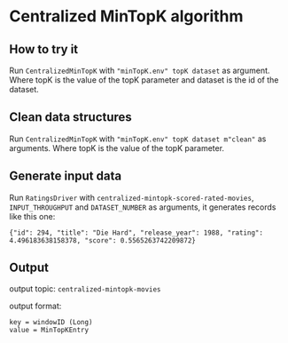 # Centralized MinTopK algorithm
## How to try it

Run `CentralizedMinTopK` with `"minTopK.env" topK dataset` as argument.
Where topK is the value of the topK parameter and dataset is the id of the dataset.

## Clean data structures

Run `CentralizedMinTopK` with `"minTopK.env" topK dataset m"clean"` as arguments.
Where topK is the value of the topK parameter.

## Generate input data

Run `RatingsDriver` with `centralized-mintopk-scored-rated-movies`, `INPUT_THROUGHPUT` and `DATASET_NUMBER` as arguments, it generates records like  this one:
```
{"id": 294, "title": "Die Hard", "release_year": 1988, "rating": 4.496183638158378, "score": 0.5565263742209872}
```

## Output
 
output topic: `centralized-mintopk-movies`

output format: 
```
key = windowID (Long)
value = MinTopKEntry
```
